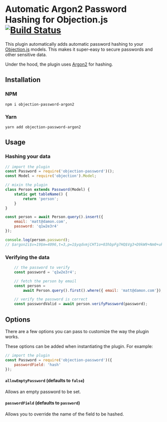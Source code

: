 # Automatic Argon2 Password Hashing for Objection.js [![Build Status](https://travis-ci.org/venables/objection-password-argon2.svg?branch=master)](https://travis-ci.org/venables/objection-password-argon2)

This plugin automatically adds automatic password hashing to your [Objection.js](https://github.com/Vincit/objection.js/) models. This makes it super-easy to secure passwords and other sensitive data.

Under the hood, the plugin uses [Argon2](https://en.wikipedia.org/wiki/Argon2) for hashing.

## Installation

### NPM
`npm i objection-password-argon2`

### Yarn
`yarn add objection-password-argon2`

## Usage

### Hashing your data

```js
// import the plugin
const Password = require('objection-password')();
const Model = require('objection').Model;

// mixin the plugin
class Person extends Password(Model) {
    static get tableName() {
        return 'person';
    }
}

const person = await Person.query().insert({
    email: 'matt@damon.com',
    password: 'q1w2e3r4'
});

console.log(person.password);
// $argon2i$v=19$m=4096,t=3,p=1$yqdvmjCHT1o+03hbpFg7HQ$Vg3+D9kW9+Nm0+ukCzKNWLb0h8iPQdTkD/HYHrxInhA
```

### Verifying the data
```js
    // the password to verify
    const password = 'q1w2e3r4';

    // fetch the person by email
    const person =
        await Person.query().first().where({ email: 'matt@damon.com'});

    // verify the password is correct
    const passwordValid = await person.verifyPassword(password);
```

## Options

There are a few options you can pass to customize the way the plugin works.

These options can be added when instantiating the plugin. For example:

```js
// import the plugin
const Password = require('objection-password')({
    passwordField: 'hash'
});
```

#### `allowEmptyPassword` (defaults to `false`)
Allows an empty password to be set.

#### `passwordField` (defaults to `password`)
Allows you to override the name of the field to be hashed.
